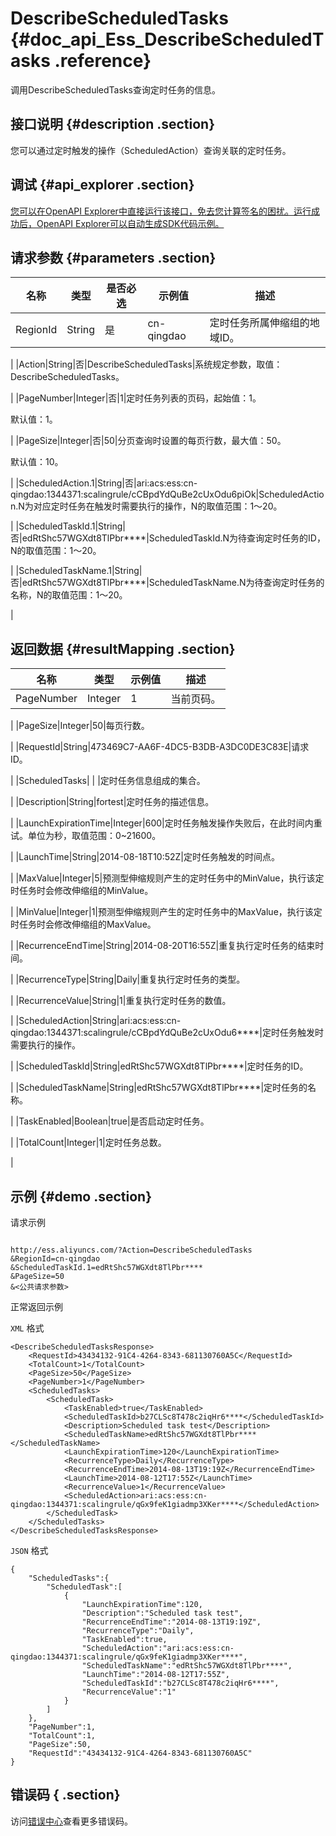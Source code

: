 # DescribeScheduledTasks {#doc_api_Ess_DescribeScheduledTasks .reference}

调用DescribeScheduledTasks查询定时任务的信息。

## 接口说明 {#description .section}

您可以通过定时触发的操作（ScheduledAction）查询关联的定时任务。

## 调试 {#api_explorer .section}

[您可以在OpenAPI Explorer中直接运行该接口，免去您计算签名的困扰。运行成功后，OpenAPI Explorer可以自动生成SDK代码示例。](https://api.aliyun.com/#product=Ess&api=DescribeScheduledTasks&type=RPC&version=2014-08-28)

## 请求参数 {#parameters .section}

|名称|类型|是否必选|示例值|描述|
|--|--|----|---|--|
|RegionId|String|是|cn-qingdao|定时任务所属伸缩组的地域ID。

 |
|Action|String|否|DescribeScheduledTasks|系统规定参数，取值：DescribeScheduledTasks。

 |
|PageNumber|Integer|否|1|定时任务列表的页码，起始值：1。

 默认值：1。

 |
|PageSize|Integer|否|50|分页查询时设置的每页行数，最大值：50。

 默认值：10。

 |
|ScheduledAction.1|String|否|ari:acs:ess:cn-qingdao:1344371:scalingrule/cCBpdYdQuBe2cUxOdu6piOk|ScheduledAction.N为对应定时任务在触发时需要执行的操作，N的取值范围：1～20。

 |
|ScheduledTaskId.1|String|否|edRtShc57WGXdt8TlPbr\*\*\*\*|ScheduledTaskId.N为待查询定时任务的ID，N的取值范围：1～20。

 |
|ScheduledTaskName.1|String|否|edRtShc57WGXdt8TlPbr\*\*\*\*|ScheduledTaskName.N为待查询定时任务的名称，N的取值范围：1～20。

 |

## 返回数据 {#resultMapping .section}

|名称|类型|示例值|描述|
|--|--|---|--|
|PageNumber|Integer|1|当前页码。

 |
|PageSize|Integer|50|每页行数。

 |
|RequestId|String|473469C7-AA6F-4DC5-B3DB-A3DC0DE3C83E|请求ID。

 |
|ScheduledTasks| | |定时任务信息组成的集合。

 |
|Description|String|fortest|定时任务的描述信息。

 |
|LaunchExpirationTime|Integer|600|定时任务触发操作失败后，在此时间内重试。单位为秒，取值范围：0~21600。

 |
|LaunchTime|String|2014-08-18T10:52Z|定时任务触发的时间点。

 |
|MaxValue|Integer|5|预测型伸缩规则产生的定时任务中的MinValue，执行该定时任务时会修改伸缩组的MinValue。

 |
|MinValue|Integer|1|预测型伸缩规则产生的定时任务中的MaxValue，执行该定时任务时会修改伸缩组的MaxValue。

 |
|RecurrenceEndTime|String|2014-08-20T16:55Z|重复执行定时任务的结束时间。

 |
|RecurrenceType|String|Daily|重复执行定时任务的类型。

 |
|RecurrenceValue|String|1|重复执行定时任务的数值。

 |
|ScheduledAction|String|ari:acs:ess:cn-qingdao:1344371:scalingrule/cCBpdYdQuBe2cUxOdu6\*\*\*\*|定时任务触发时需要执行的操作。

 |
|ScheduledTaskId|String|edRtShc57WGXdt8TlPbr\*\*\*\*|定时任务的ID。

 |
|ScheduledTaskName|String|edRtShc57WGXdt8TlPbr\*\*\*\*|定时任务的名称。

 |
|TaskEnabled|Boolean|true|是否启动定时任务。

 |
|TotalCount|Integer|1|定时任务总数。

 |

## 示例 {#demo .section}

请求示例

``` {#request_demo}

http://ess.aliyuncs.com/?Action=DescribeScheduledTasks
&RegionId=cn-qingdao
&ScheduledTaskId.1=edRtShc57WGXdt8TlPbr****
&PageSize=50
&<公共请求参数>

```

正常返回示例

`XML` 格式

``` {#xml_return_success_demo}
<DescribeScheduledTasksResponse>
    <RequestId>43434132-91C4-4264-8343-681130760A5C</RequestId>
    <TotalCount>1</TotalCount>
    <PageSize>50</PageSize>
    <PageNumber>1</PageNumber>
    <ScheduledTasks>
        <ScheduledTask>
            <TaskEnabled>true</TaskEnabled>
            <ScheduledTaskId>b27CLSc8T478c2iqHr6****</ScheduledTaskId>
            <Description>Scheduled task test</Description>
            <ScheduledTaskName>edRtShc57WGXdt8TlPbr****</ScheduledTaskName>
            <LaunchExpirationTime>120</LaunchExpirationTime>
            <RecurrenceType>Daily</RecurrenceType>
            <RecurrenceEndTime>2014-08-13T19:19Z</RecurrenceEndTime>
            <LaunchTime>2014-08-12T17:55Z</LaunchTime>
            <RecurrenceValue>1</RecurrenceValue>
            <ScheduledAction>ari:acs:ess:cn-qingdao:1344371:scalingrule/qGx9feK1giadmp3XKer****</ScheduledAction>
        </ScheduledTask>
    </ScheduledTasks>
</DescribeScheduledTasksResponse>
```

`JSON` 格式

``` {#json_return_success_demo}
{
	"ScheduledTasks":{
		"ScheduledTask":[
			{
				"LaunchExpirationTime":120,
				"Description":"Scheduled task test",
				"RecurrenceEndTime":"2014-08-13T19:19Z",
				"RecurrenceType":"Daily",
				"TaskEnabled":true,
				"ScheduledAction":"ari:acs:ess:cn-qingdao:1344371:scalingrule/qGx9feK1giadmp3XKer****",
				"ScheduledTaskName":"edRtShc57WGXdt8TlPbr****",
				"LaunchTime":"2014-08-12T17:55Z",
				"ScheduledTaskId":"b27CLSc8T478c2iqHr6****",
				"RecurrenceValue":"1"
			}
		]
	},
	"PageNumber":1,
	"TotalCount":1,
	"PageSize":50,
	"RequestId":"43434132-91C4-4264-8343-681130760A5C"
}
```

## 错误码 { .section}

访问[错误中心](https://error-center.alibabacloud.com/status/product/Ess)查看更多错误码。

